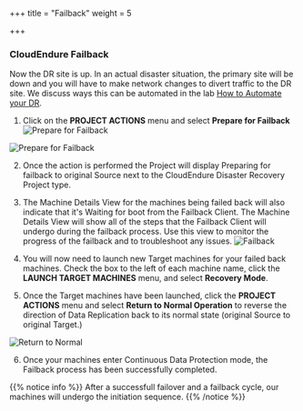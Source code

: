 +++
title = "Failback"
weight = 5

+++
### CloudEndure Failback

Now the DR site is up. In an actual disaster situation, the primary site will be down and you will have to make network changes to divert traffic to the DR site. We discuss ways this can be automated in the lab [How to Automate your DR](/lab3/).


1. Click on the **PROJECT ACTIONS** menu and select **Prepare for Failback**
![Prepare for Failback](/lab1/prepare_for_failback.PNG?classes=shadow,border)

![Prepare for Failback](/lab1/prepare_for_failback_2.PNG?classes=shadow,border&width=20pc)

2. Once the action is performed the Project will display Preparing for failback to original Source next to the CloudEndure Disaster Recovery Project type.

3. The Machine Details View for the machines being failed back will also indicate that it's Waiting for boot from the Failback Client. The Machine Details View will show all of the steps that the Failback Client will undergo during the failback process. Use this view to monitor the progress of the failback and to troubleshoot any issues.
![Failback](/lab1/failback_machine_details.PNG?classes=shadow,border&width=20pc)

4. You will now need to launch new Target machines for your failed back machines. Check the box to the left of each machine name, click the **LAUNCH TARGET MACHINES** menu, and select **Recovery Mode**.

5. Once the Target machines have been launched, click the **PROJECT ACTIONS** menu and select **Return to Normal Operation** to reverse the direction of Data Replication back to its normal state (original Source to original Target.)

![Return to Normal](/lab1/return_to_normal.png?classes=shadow,border)

6. Once your machines enter Continuous Data Protection mode, the Failback process has been successfully completed.


{{% notice info %}}
After a successfull failover and a failback cycle, our machines will undergo the initiation sequence.
{{% /notice %}}


